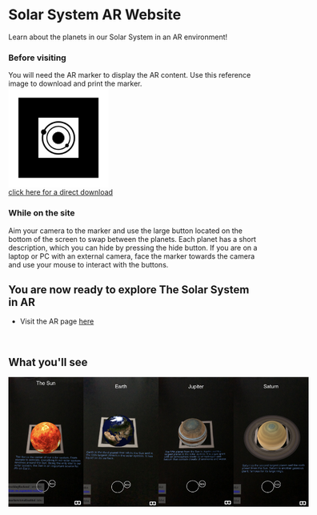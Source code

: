 # Solar System AR Website 

Learn about the planets in our Solar System in an AR environment! 

### Before visiting
You will need the AR marker to display the AR content. Use this reference image to download and print the marker.
<img src="website/assets/markers/pattern-marker.png" alt="marker" width="200" style="display:block;"/>
<a href="website/assets/markers/pattern-marker.png" download>click here for a direct download</a>

### While on the site 
Aim your camera to the marker and use the large button located on the bottom of the screen to swap between the planets. Each planet has a short description, which you can hide by pressing the hide button. If you are on a laptop or PC with an external camera, face the marker towards the camera and use your mouse to interact with the buttons.

## You are now ready to explore The Solar System in AR
- Visit the AR page [here](website/ar-index.html)

<br>

## What you'll see 

<div style="display:flex;">
  <img src="website/assets/sun.JPG" alt="sun" width="150"/>
  <img src="website/assets/earth.JPG" alt="earth" width="150"/>
  <img src="website/assets/jupiter.JPG" alt="jupiter" width="150"/>
  <img src="website/assets/saturn.JPG" alt="saturn" width="150"/>
</div>

